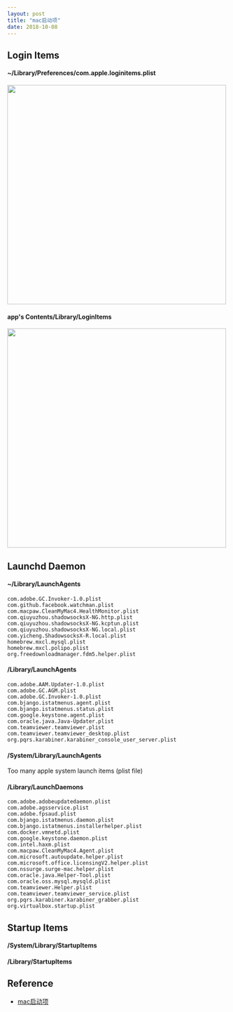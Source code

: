 ```yaml
---
layout: post
title: "mac启动项"
date: 2018-10-08
---
```


## Login Items

#### ~/Library/Preferences/com.apple.loginitems.plist

<img src="http://o7bkcj7d7.bkt.clouddn.com/markdown/1538991107794.png" width="500"/>

#### app's Contents/Library/LoginItems

<img src="http://o7bkcj7d7.bkt.clouddn.com/markdown/1538992483910.png" width="500"/>



## Launchd Daemon

#### ~/Library/LaunchAgents

```
com.adobe.GC.Invoker-1.0.plist
com.github.facebook.watchman.plist
com.macpaw.CleanMyMac4.HealthMonitor.plist
com.qiuyuzhou.shadowsocksX-NG.http.plist
com.qiuyuzhou.shadowsocksX-NG.kcptun.plist
com.qiuyuzhou.shadowsocksX-NG.local.plist
com.yicheng.ShadowsocksX-R.local.plist
homebrew.mxcl.mysql.plist
homebrew.mxcl.polipo.plist
org.freedownloadmanager.fdm5.helper.plist
```

#### /Library/LaunchAgents

```
com.adobe.AAM.Updater-1.0.plist
com.adobe.GC.AGM.plist
com.adobe.GC.Invoker-1.0.plist
com.bjango.istatmenus.agent.plist
com.bjango.istatmenus.status.plist
com.google.keystone.agent.plist
com.oracle.java.Java-Updater.plist
com.teamviewer.teamviewer.plist
com.teamviewer.teamviewer_desktop.plist
org.pqrs.karabiner.karabiner_console_user_server.plist
```

#### /System/Library/LaunchAgents

Too many apple system launch items (plist file)

#### /Library/LaunchDaemons

```
com.adobe.adobeupdatedaemon.plist
com.adobe.agsservice.plist
com.adobe.fpsaud.plist
com.bjango.istatmenus.daemon.plist
com.bjango.istatmenus.installerhelper.plist
com.docker.vmnetd.plist
com.google.keystone.daemon.plist
com.intel.haxm.plist
com.macpaw.CleanMyMac4.Agent.plist
com.microsoft.autoupdate.helper.plist
com.microsoft.office.licensingV2.helper.plist
com.nssurge.surge-mac.helper.plist
com.oracle.java.Helper-Tool.plist
com.oracle.oss.mysql.mysqld.plist
com.teamviewer.Helper.plist
com.teamviewer.teamviewer_service.plist
org.pqrs.karabiner.karabiner_grabber.plist
org.virtualbox.startup.plist
```

## Startup Items

#### /System/Library/StartupItems
#### /Library/StartupItems



## Reference

- [mac启动项](https://blog.csdn.net/astarring/article/details/69055218)


